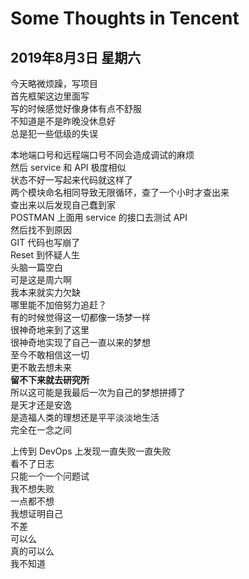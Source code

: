 # Some Thoughts in Tencent

## 2019年8月3日 星期六

今天略微烦躁，写项目  
首先框架这边里面写  
写的时候感觉好像身体有点不舒服  
不知道是不是昨晚没休息好  
总是犯一些低级的失误  

本地端口号和远程端口号不同会造成调试的麻烦  
然后 service 和 API 极度相似  
状态不好一写起来代码就这样了  
两个模块命名相同导致无限循环，查了一个小时才查出来  
查出来以后发现自己蠢到家  
POSTMAN 上面用 service 的接口去测试 API  
然后找不到原因  
GIT 代码也写崩了  
Reset 到怀疑人生  
头脑一篇空白  
可是这是周六啊  
我本来就实力欠缺  
哪里能不加倍努力追赶？  
有的时候觉得这一切都像一场梦一样  
很神奇地来到了这里  
很神奇地实现了自己一直以来的梦想  
至今不敢相信这一切  
更不敢去想未来  
**留不下来就去研究所**  
所以这可能是我最后一次为自己的梦想拼搏了  
是天才还是安逸  
是造福人类的理想还是平平淡淡地生活  
完全在一念之间  

上传到 DevOps 上发现一直失败一直失败  
看不了日志  
只能一个一个问题试  
我不想失败  
一点都不想  
我想证明自己  
不差  
可以么  
真的可以么  
我不知道  